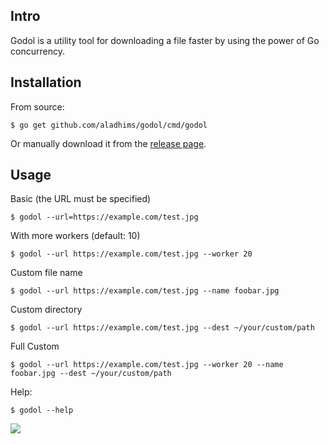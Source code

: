 ## Intro

Godol is a utility tool for downloading a file faster by using the power of Go concurrency.

## Installation

From source:

```
$ go get github.com/aladhims/godol/cmd/godol
```

Or manually download it from the [release page](https://github.com/aladhims/godol/releases).


## Usage

Basic (the URL must be specified)

```
$ godol --url=https://example.com/test.jpg
```

With more workers (default: 10) 

```
$ godol --url https://example.com/test.jpg --worker 20
```

Custom file name

```
$ godol --url https://example.com/test.jpg --name foobar.jpg
```

Custom directory

```
$ godol --url https://example.com/test.jpg --dest ~/your/custom/path
```

Full Custom

```
$ godol --url https://example.com/test.jpg --worker 20 --name foobar.jpg --dest ~/your/custom/path
```

Help:

```
$ godol --help
```

![](https://img.shields.io/badge/license-MIT-blue.svg)
